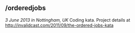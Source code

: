 ## /orderedjobs
_3 June 2013 in Nottingham, UK_
Coding kata. Project details at http://invalidcast.com/2011/09/the-ordered-jobs-kata
